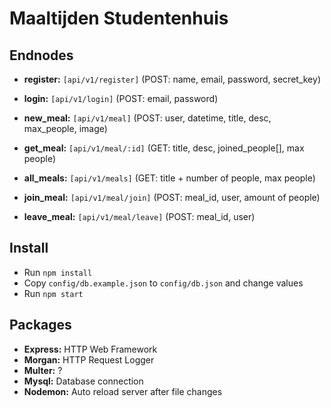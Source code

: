 # Maaltijden Studentenhuis
## Endnodes

- **register:** `[api/v1/register]` (POST: name, email, password, secret_key)
- **login:** `[api/v1/login]` (POST: email, password)


- **new_meal:** `[api/v1/meal]` (POST: user, datetime, title, desc, max_people, image) 
- **get_meal:** `[api/v1/meal/:id]` (GET: title, desc, joined_people[], max people) 
- **all_meals:** `[api/v1/meals]` (GET: title + number of people, max people)
- **join_meal:** `[api/v1/meal/join]` (POST: meal_id, user, amount of people)
- **leave_meal:** `[api/v1/meal/leave]` (POST: meal_id, user)

## Install
- Run `npm install`
- Copy `config/db.example.json` to `config/db.json` and change values
- Run `npm start`

## Packages

- **Express:** HTTP Web Framework
- **Morgan:** HTTP Request Logger
- **Multer:** ?
- **Mysql:** Database connection
- **Nodemon:** Auto reload server after file changes